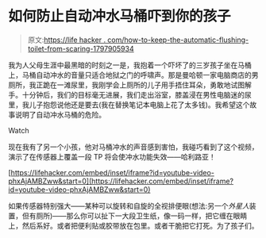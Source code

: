 # 如何防止自动冲水马桶吓到你的孩子

> 原文:[https://life hacker . com/how-to-keep-the-automatic-flushing-toilet-from-scaring-1797905934](https://lifehacker.com/how-to-keep-the-automatic-flushing-toilet-from-scaring-1797905934)

我为人父母生涯中最黑暗的时刻之一是，我抱着一个吓坏了的三岁孩子坐在马桶上，马桶自动冲水的音量只适合地狱之门的呼啸声。那是曼哈顿一家电脑商店的男厕所，我正跪在一滩尿里，我刚学会上厕所的儿子用手捂住耳朵，勇敢地试图解手。十分钟后，我们的目标毫无进展，我们走出浴室，膝盖浸在男性电脑迷的尿里，我儿子抱怨说他还是要去(我在替换笔记本电脑上花了太多钱)。我希望这个故事说明了自动冲水马桶的危险。

Watch

现在我有了另一个小孩，他对马桶冲水的声音感到害怕，我碰巧看到了这个视频，演示了在传感器上覆盖一段 TP 将会使冲水功能失效——哈利路亚！

 [https://lifehacker.com/embed/inset/iframe?id=youtube-video-phxAjAMBZww&start=0](https://lifehacker.com/embed/inset/iframe?id=youtube-video-phxAjAMBZww&start=0) 

如果传感器特别强大——某种可以旋转和自旋的全视排便眼(想法:另一个*外星人*装置，但有厕所)——那么你可以扯下一大段卫生纸，像一码一样，把它缠在眼睛上，然后系好。或者把便利贴或胶带放在包里。或者干脆把它打死。为了孩子们。